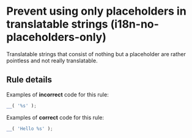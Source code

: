 # Prevent using only placeholders in translatable strings (i18n-no-placeholders-only)

Translatable strings that consist of nothing but a placeholder are rather pointless and not really translatable.

## Rule details

Examples of **incorrect** code for this rule:

```js
__( '%s' );
```

Examples of **correct** code for this rule:

```js
__( 'Hello %s' );
```
